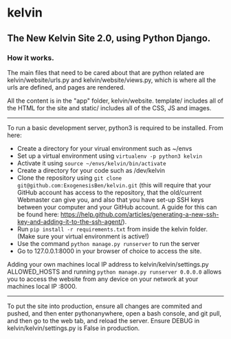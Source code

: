 # kelvin
## The New Kelvin Site 2.0, using Python Django.

### How it works.
The main files that need to be cared about that are python related are kelvin/website/urls.py and kelvin/website/views.py, which is where all the urls are defined, and pages are rendered.

All the content is in the "app" folder, kelvin/website. template/ includes all of the HTML for the site and static/ includes all of the CSS, JS and images.

---

To run a basic development server, python3 is required to be installed.
From here:
 - Create a directory for your virual environment such as ~/envs
 - Set up a virtual environment using `virtualenv -p python3 kelvin`
 - Activate it using `source ~/envs/kelvin/bin/activate`
 - Create a directory for your code such as /dev/kelvin
 - Clone the repository using `git clone git@github.com:ExogenesisBen/kelvin.git` (this will require that your GitHub account has access to the repository, that the old/current Webmaster can give you, and also that you have set-up SSH keys between your computer and your GitHub account. A guide for this can be found here: https://help.github.com/articles/generating-a-new-ssh-key-and-adding-it-to-the-ssh-agent/).
 - Run `pip install -r requirements.txt` from inside the kelvin folder. (Make sure your virtual environment is active!)
 - Use the command `python manage.py runserver` to run the server
 - Go to 127.0.0.1:8000 in your browser of choice to access the site.

Adding your own machines local IP address to kelvin/kelvin/settings.py ALLOWED_HOSTS and running `python manage.py runserver 0.0.0.0` allows you to access the website from any device on your network at your machines local IP :8000.

---

To put the site into production, ensure all changes are commited and pushed, and then enter pythonanywhere, open a bash console, and git pull, and then go to the web tab, and reload the server. Ensure DEBUG in kelvin/kelvin/settings.py is False in production.
